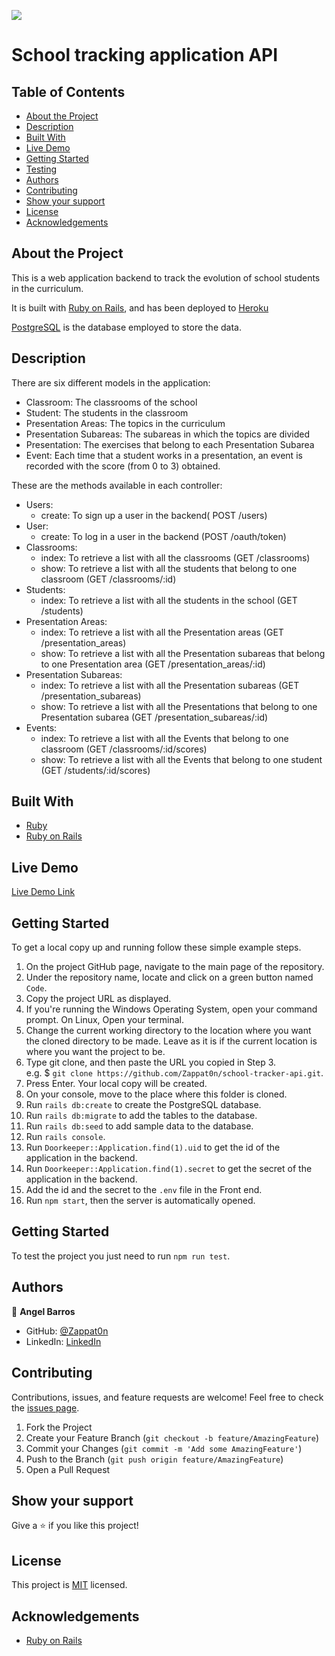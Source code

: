 ![](https://img.shields.io/badge/Microverse-blueviolet)

# School tracking application API

## Table of Contents

- [About the Project](#about-the-project)
- [Description](#description)
- [Built With](#built-with)
- [Live Demo](#live-demo)
- [Getting Started](#getting-started)
- [Testing](#testing)
- [Authors](#authors)
- [Contributing](#contributing)
- [Show your support](#show-your-support)
- [License](#license)
- [Acknowledgements](#acknowledgements)

## About the Project

This is a web application backend to track the evolution of school students in the curriculum.

It is built with [Ruby on Rails](https://rubyonrails.org/), and has been deployed to [Heroku](https://www.heroku.com/)

[PostgreSQL](https://www.postgresql.org/) is the database employed to store the data.

## Description

There are six different models in the application:
- Classroom: The classrooms of the school
- Student: The students in the classroom
- Presentation Areas: The topics in the curriculum
- Presentation Subareas: The subareas in which the topics are divided
- Presentation: The exercises that belong to each Presentation Subarea
- Event: Each time that a student works in a presentation, an event is recorded with the score (from 0 to 3) obtained.

These are the methods available in each controller:
- Users:
   * create: To sign up a user in the backend( POST /users)
- User:
   * create: To log in a user in the backend (POST /oauth/token)
- Classrooms:
   * index: To retrieve a list with all the classrooms (GET /classrooms)
   * show: To retrieve a list with all the students that belong to one classroom (GET /classrooms/:id)
- Students:
   * index: To retrieve a list with all the students in the school (GET /students)
- Presentation Areas:
   * index: To retrieve a list with all the Presentation areas (GET /presentation_areas)
   * show: To retrieve a list with all the Presentation subareas that belong to one Presentation area (GET /presentation_areas/:id)
- Presentation Subareas:
   * index: To retrieve a list with all the Presentation subareas (GET /presentation_subareas)
   * show: To retrieve a list with all the Presentations that belong to one Presentation subarea (GET /presentation_subareas/:id)
- Events:
   * index: To retrieve a list with all the Events that belong to one classroom (GET /classrooms/:id/scores)
   * show: To retrieve a list with all the Events that belong to one student (GET /students/:id/scores)

## Built With

- [Ruby](https://www.ruby-lang.org/en/)
- [Ruby on Rails](https://rubyonrails.org/)

## Live Demo

[Live Demo Link](https://school-tracker-api.herokuapp.com)

## Getting Started

To get a local copy up and running follow these simple example steps.

1. On the project GitHub page, navigate to the main page of the repository.
2. Under the repository name, locate and click on a green button named `Code`.
3. Copy the project URL as displayed.
4. If you're running the Windows Operating System, open your command prompt. On Linux, Open your terminal.
5. Change the current working directory to the location where you want the cloned directory to be made. Leave as it is if the current location is where you want the project to be.
6. Type git clone, and then paste the URL you copied in Step 3. <br>
   e.g. $ `git clone https://github.com/Zappat0n/school-tracker-api.git`.
7. Press Enter. Your local copy will be created.
8. On your console, move to the place where this folder is cloned.
9. Run `rails db:create` to create the PostgreSQL database.
10. Run `rails db:migrate` to add the tables to the database.
11. Run `rails db:seed` to add sample data to the database.
12. Run `rails console`.
13. Run `Doorkeeper::Application.find(1).uid` to get the id of the application in the backend.
14. Run `Doorkeeper::Application.find(1).secret` to get the secret of the application in the backend.
15. Add the id and the secret to the `.env` file in the Front end.
10. Run `npm start`, then the server is automatically opened.

## Getting Started

To test the project you just need to run `npm run test`.

## Authors

👤 **Angel Barros**

- GitHub: [@Zappat0n](https://github.com/Zappat0n)
- LinkedIn: [LinkedIn](https://www.linkedin.com/in/angel-barros/)

## Contributing

Contributions, issues, and feature requests are welcome!
Feel free to check the [issues page](../../issues).

1. Fork the Project
2. Create your Feature Branch (`git checkout -b feature/AmazingFeature`)
3. Commit your Changes (`git commit -m 'Add some AmazingFeature'`)
4. Push to the Branch (`git push origin feature/AmazingFeature`)
5. Open a Pull Request

## Show your support

Give a ⭐️ if you like this project!

## License

This project is [MIT](./LICENSE) licensed.

## Acknowledgements

- [Ruby on Rails](https://rubyonrails.org/)
